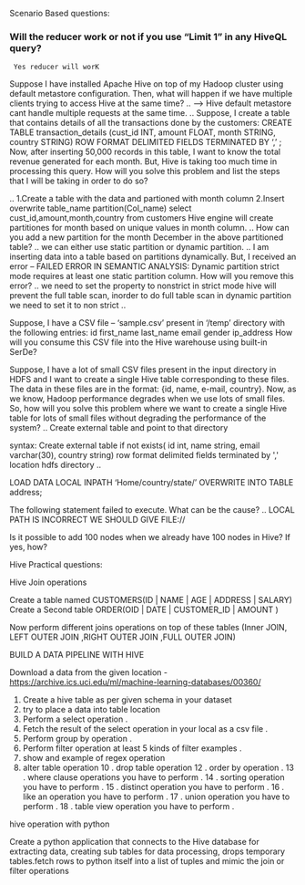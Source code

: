 Scenario Based questions:

### Will the reducer work or not if you use “Limit 1” in any HiveQL query?
```
 Yes reducer will worK
 ```
Suppose I have installed Apache Hive on top of my Hadoop cluster using default metastore configuration. Then, what will happen if we have multiple clients trying to access Hive at the same time? 
..
--> Hive default metastore cant handle multiple requests at the same time.
..
Suppose, I create a table that contains details of all the transactions done by the customers: CREATE TABLE transaction_details (cust_id INT, amount FLOAT, month STRING, country STRING) ROW FORMAT DELIMITED FIELDS TERMINATED BY ‘,’ ;
Now, after inserting 50,000 records in this table, I want to know the total revenue generated for each month. But, Hive is taking too much time in processing this query. How will you solve this problem and list the steps that I will be taking in order to do so?

..
1.Create a table with the data and partioned with month column
2.Insert overwrite table_name partition(Col_name) select cust_id,amount,month,country from  customers
Hive engine will create partitiones for month based on unique values in month column.
..
How can you add a new partition for the month December in the above partitioned table?
..
we can either use static partition or dynamic partition.
..
I am inserting data into a table based on partitions dynamically. But, I received an error – FAILED ERROR IN SEMANTIC ANALYSIS: Dynamic partition strict mode requires at least one static partition column. How will you remove this error?
..
we need to set the property to nonstrict
in strict mode hive will prevent the full table scan, inorder to do full table scan in dynamic partition we need to set it to non strict
..

Suppose, I have a CSV file – ‘sample.csv’ present in ‘/temp’ directory with the following entries:
id first_name last_name email gender ip_address
How will you consume this CSV file into the Hive warehouse using built-in SerDe?


Suppose, I have a lot of small CSV files present in the input directory in HDFS and I want to create a single Hive table corresponding to these files. The data in these files are in the format: {id, name, e-mail, country}. Now, as we know, Hadoop performance degrades when we use lots of small files.
So, how will you solve this problem where we want to create a single Hive table for lots of small files without degrading the performance of the system?
..
Create external table and point to that directory

syntax:
Create  external table if not exists(
id int,
name string,
email varchar(30),
country string)
row format delimited
fields terminated by ','
location hdfs directory
..


LOAD DATA LOCAL INPATH ‘Home/country/state/’
OVERWRITE INTO TABLE address;

The following statement failed to execute. What can be the cause?
..
LOCAL PATH IS INCORRECT WE SHOULD GIVE FILE://


Is it possible to add 100 nodes when we already have 100 nodes in Hive? If yes, how?















Hive Practical questions:

Hive Join operations

Create a  table named CUSTOMERS(ID | NAME | AGE | ADDRESS   | SALARY)
Create a Second  table ORDER(OID | DATE | CUSTOMER_ID | AMOUNT
)

Now perform different joins operations on top of these tables
(Inner JOIN, LEFT OUTER JOIN ,RIGHT OUTER JOIN ,FULL OUTER JOIN)

BUILD A DATA PIPELINE WITH HIVE

Download a data from the given location - 
https://archive.ics.uci.edu/ml/machine-learning-databases/00360/

1. Create a hive table as per given schema in your dataset 
2. try to place a data into table location
3. Perform a select operation . 
4. Fetch the result of the select operation in your local as a csv file . 
5. Perform group by operation . 
7. Perform filter operation at least 5 kinds of filter examples . 
8. show and example of regex operation
9. alter table operation 
10 . drop table operation
12 . order by operation . 
13 . where clause operations you have to perform . 
14 . sorting operation you have to perform . 
15 . distinct operation you have to perform . 
16 . like an operation you have to perform . 
17 . union operation you have to perform . 
18 . table view operation you have to perform . 






hive operation with python

Create a python application that connects to the Hive database for extracting data, creating sub tables for data processing, drops temporary tables.fetch rows to python itself into a list of tuples and mimic the join or filter operations
